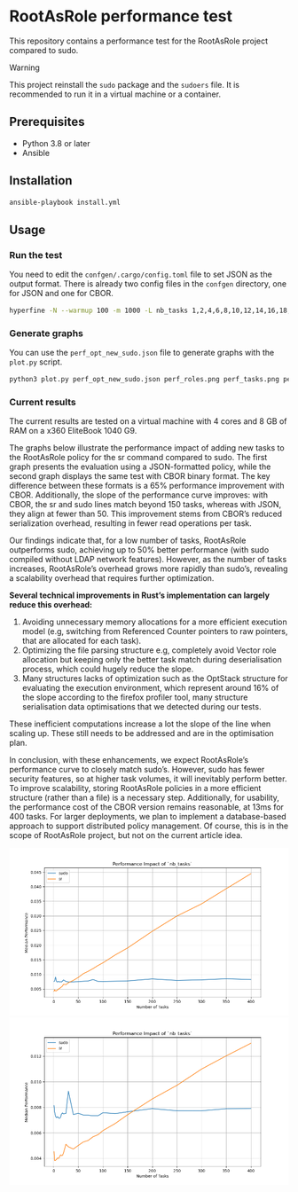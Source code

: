 # RootAsRole performance test

This repository contains a performance test for the RootAsRole project compared to sudo.

> [!WARNING]
> This project reinstall the `sudo` package and the `sudoers` file. It is recommended to run it in a virtual machine or a container.

## Prerequisites

- Python 3.8 or later
- Ansible

## Installation

```bash
ansible-playbook install.yml
```

## Usage

### Run the test

You need to edit the `confgen/.cargo/config.toml` file to set JSON as the output format.
There is already two config files in the `confgen` directory, one for JSON and one for CBOR.

```bash
hyperfine -N --warmup 100 -m 1000 -L nb_tasks 1,2,4,6,8,10,12,14,16,18,20,25,30,40,50,60,70,80,90,100,125,150,200,250,300,350,400 -L nb_users 1 -L nb_roles 1 -L nb_commands 1 --setup 'bin/confgen etc/sudoers etc/rootasrole.json {nb_roles} {nb_users} {nb_tasks} {nb_commands} 1000' --export-json perf_opt_new_sudo.json "bin/sudo /usr/bin/true" "bin/sr /usr/bin/true" --show-output
```

### Generate graphs
You can use the `perf_opt_new_sudo.json` file to generate graphs with the `plot.py` script.

```bash
python3 plot.py perf_opt_new_sudo.json perf_roles.png perf_tasks.png perf_both.png
```

### Current results

The current results are tested on a virtual machine with 4 cores and 8 GB of RAM on a x360 EliteBook 1040 G9.

The graphs below illustrate the performance impact of adding new tasks to the RootAsRole policy for the sr command compared to sudo. The first graph presents the evaluation using a JSON-formatted policy, while the second graph displays the same test with CBOR binary format. The key difference between these formats is a 65% performance improvement with CBOR. Additionally, the slope of the performance curve improves: with CBOR, the sr and sudo lines match beyond 150 tasks, whereas with JSON, they align at fewer than 50. This improvement stems from CBOR’s reduced serialization overhead, resulting in fewer read operations per task.

Our findings indicate that, for a low number of tasks, RootAsRole outperforms sudo, achieving up to 50% better performance (with sudo compiled without LDAP network features). However, as the number of tasks increases, RootAsRole’s overhead grows more rapidly than sudo’s, revealing a scalability overhead that requires further optimization.

**Several technical improvements in Rust’s implementation can largely reduce this overhead:** 

1. Avoiding unnecessary memory allocations for a more efficient execution model (e.g, switching from Referenced Counter pointers to raw pointers, that are allocated for each task). 
2. Optimizing the file parsing structure e.g, completely avoid Vector role allocation but keeping only the better task match during deserialisation process, which could hugely reduce the slope.
3. Many structures lacks of optimization such as the OptStack structure for evaluating the execution environment, which represent around 16% of the slope according to the firefox profiler tool, many structure serialisation data optimisations that we detected during our tests. 

These inefficient computations increase a lot the slope of the line when scaling up. These still needs to be addressed and are in the optimisation plan.

In conclusion, with these enhancements, we expect RootAsRole’s performance curve to closely match sudo’s. However, sudo has fewer security features, so at higher task volumes, it will inevitably perform better. To improve scalability, storing RootAsRole policies in a more efficient structure (rather than a file) is a necessary step. Additionally, for usability, the performance cost of the CBOR version remains reasonable, at 13ms for 400 tasks. For larger deployments, we plan to implement a database-based approach to support distributed policy management. Of course, this is in the scope of RootAsRole project, but not on the current article idea.

<img src="json_result.png" alt="Performance test with JSON" />
<img src="cbor_result.png" alt="Performance test with CBOR" />